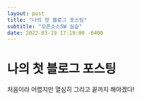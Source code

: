 ```yaml
---
layout: post
title: "나의 첫 블로그 포스팅"
subtitle: "오픈소스SW 실습"
date: 2022-03-19 17:19:00 -0400
---
```


# 나의 첫 블로그 포스팅

처음이라 어렵지만 열심히 그리고 끝까지 해야겠다!


